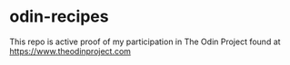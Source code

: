 # odin-recipes
This repo is active proof of my participation in The Odin Project found at https://www.theodinproject.com

